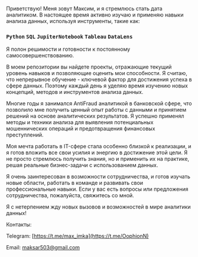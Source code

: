 Приветствую! Меня зовут Максим, и я стремлюсь стать дата аналитиком. В настоящее время активно изучаю и применяю навыки анализа данных, используя инструменты, такие как:

### `Python` `SQL` `JupiterNotebook` `Tableau` `DataLens`

Я полон решимости и готовности к постоянному самосовершенствованию.

В моем репозитории вы найдете проекты, отражающие текущий уровень навыков и позволяющие оценить мои способности. Я считаю, что непрерывное обучение - ключевой фактор для достижения успеха в сфере данных. Поэтому каждый день я уделяю время изучению новых концепций, методов и инструментов анализа данных.

Многие годы я занимался AntiFraud аналитикой в банковской сфере, что позволило мне получить ценный опыт работы с данными и принятием решений на основе аналитических результатов. Я успешно применял методы и техники анализа для выявления потенциальных мошеннических операций и предотвращения финансовых преступлений.

Моя мечта работать в IT-сфере стала особенно близкой к реализации, и я готов вложить все свои усилия и энергию в достижение этой цели. Я не просто стремлюсь получить знания, но и применить их на практике, решая реальные бизнес-задачи с использованием данных.

Я очень заинтересован в возможности сотрудничества, и готов изучать новые области, работать в команде и развивать свои профессиональные навыки. Если у вас есть вопросы или предложения сотрудничества, пожалуйста, свяжитесь со мной.

Я с нетерпением жду новых вызовов и возможностей в мире аналитики данных!

Контакты:

Telegram: [https://t.me/max_imka](https://t.me/OophionN)

Email: maksar503@gmail.com
